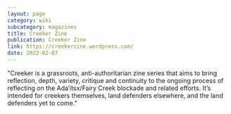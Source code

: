 ```yaml
---
layout: page
category: wiki
subcategory: magazines
title: Creeker Zine
publication: Creeker Zine
link: https://creekerzine.wordpress.com/
date: 2023-02-07
---
```


"Creeker is a grassroots, anti-authoritarian zine series that aims to bring reflection, depth, variety, critique and continuity to the ongoing process of reflecting on the Ada’itsx/Fairy Creek blockade and related efforts. It’s intended for creekers themselves, land defenders elsewhere, and the land defenders yet to come."
